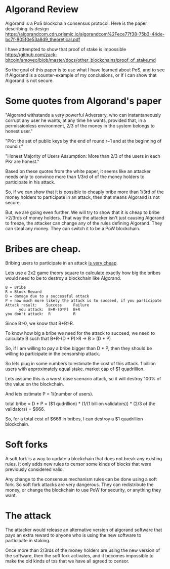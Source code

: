 Algorand Review
===========

Algorand is a PoS blockchain consensus protocol. Here is the paper describing its design https://algorandcom.cdn.prismic.io/algorandcom%2Fece77f38-75b3-44de-bc7f-805f0e53a8d9_theoretical.pdf

I have attempted to show that proof of stake is impossible https://github.com/zack-bitcoin/amoveo/blob/master/docs/other_blockchains/proof_of_stake.md

So the goal of this paper is to use what I have learned about PoS, and to see if Algorand is a counter-example of my conclusions, or if I can show that Algorand is not secure.

Some quotes from Algorand's paper
===========

"Algorand withstands a very powerful Adversary, who can instantaneously corrupt any user he wants, at any time he wants, provided that, in a permissionless environment, 2/3 of the money in the system belongs to honest user."

"PKr: the set of public keys by the end of round r−1 and at the beginning of round r."

"Honest Majority of Users Assumption: More than 2/3 of the users in each PKr are honest."

Based on these quotes from the white paper, it seems like an attacker needs only to convince more than 1/3rd of of the money holders to participate in his attack.

So, if we can show that it is possible to cheaply bribe more than 1/3rd of the money holders to participate in an attack, then that means Algorand is not secure.

But, we are going even further.
We will try to show that it is cheap to bribe >2/3rds of money holders. That way the attacker isn't just causing Algorand to freeze, the attacker can change any of the rules defining Algorand. They can steal any money. They can switch it to be a PoW blockchain.

Bribes are cheap.
=========

Bribing users to participate in an attack [is very cheap](https://github.com/zack-bitcoin/amoveo/blob/master/docs/basics/market_failure.md).

Lets use a 2x2 game theory square to calculate exactly how big the bribes would need to be to destroy a blockchain like Algorand.

```
B = Bribe
R = Block Reward
D = damage due to a successful attack
P = how much more likely the attack is to succeed, if you participate
Attack result:    Success     Failure
      you attack:  B+R-(D*P)  B+R
you don't attack:  R          R
```

Since B>0, we know that B+R>R.

To know how big a bribe we need for the attack to succeed, we need to calculate B such that B+R-(D * P)>R  -> B > (D * P)

So, if I am willing to pay a bribe bigger than D * P, then they should be willing to participate in the censorship attack.

So lets plug in some numbers to estimate the cost of this attack.
1 billion users with approximately equal stake.
market cap of $1 quadrillion.

Lets assume this is a worst case scenario attack, so it will destroy 100% of the value on the blockchain.

And lets estimate P = 1/(number of users).

total bribe = D * P = ($1 qudrillion) * (1/(1 billion validators)) * (2/3 of the validators) = $666.

So, for a total cost of $666 in bribes, I can destroy a $1 quadrillion blockchain.

Soft forks
=========

A soft fork is a way to update a blockchain that does not break any existing rules. It only adds new rules to censor some kinds of blocks that were previously considered valid.

Any change to the consensus mechanism rules can be done using a soft fork. So soft fork attacks are very dangerous. They can redistribute the money, or change the blockchain to use PoW for security, or anything they want.

The attack
=========

The attacker would release an alternative version of algorand software that pays an extra reward to anyone who is using the new software to participate in staking.

Once more than 2/3rds of the money holders are using the new version of the software, then the soft fork activates, and it becomes impossible to make the old kinds of txs that we have all agreed to censor.

